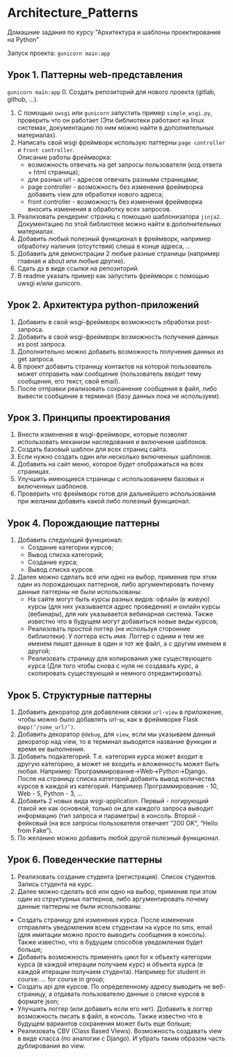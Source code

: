 # Architecture_Patterns
Домашние задания по курсу "Архитектура и шаблоны проектирования на Python"

Запуск проекта:
`gunicorn main:app`

## Урок 1. Паттерны web-представления
`gunicorn main:app`
0. Создать репозиторий для нового проекта (gitlab, github, ...).
1. С помощью `uwsgi` или `gunicorn` запустить пример `simple_wsgi.py`, проверить что он работает (Эти библиотеки работают на linux системах, документацию по ним можно найти в дополнительных материалах).
2. Написать свой wsgi фреймворк использую паттерны `page controller` и `front controller`.  
    Описание работы фреймворка:  
    * возможность отвечать на get запросы пользователя (код ответа + html страница);
    * для разных url - адресов отвечать разными страницами;
    * page controller - возможность без изменения фреймворка добавить view для обработки нового адреса;
    * front controller - возможность без изменения фреймворка вносить изменения в обработку всех запросов.
3. Реализовать рендеринг страниц с помощью шаблонизатора `jinja2`. Документацию по этой библиотеке можно найти в дополнительных материалах.
4. Добавить любый полезный функционал в фреймворк, например обработку наличия (отсутствия) слеша в конце адреса, ...
5. Добавить для демонстрации 2 любые разные страницы (например главная и about или любые другие).
6. Сдать дз в виде ссылки на репозиторий.
7. В readme указать пример как запустить фреймворк с помощью uwsgi и/или gunicorn.

## Урок 2. Архитектура python-приложений
1. Добавить в свой wsgi-фреймворк возможность обработки post-запроса.
2. Добавить в свой wsgi-фреймворк возможность получения данных из post запроса.
3. Дополнительно можно добавить возможность получения данных из get запроса.
4. В проект добавить страницу контактов на которой пользователь может отправить нам сообщение (пользователь вводит тему сообщения, его текст, свой email).
5. После отправки реализовать сохранение сообщения в файл, либо вывести сообщение в терминал (базу данных пока не используем).

## Урок 3. Принципы проектирования
1. Внести изменения в wsgi-фреймворк, которые позволят использовать механизм наследования и включения шаблонов.
2. Создать базовый шаблон для всех страниц сайта.
3. Если нужно создать один или несколько включенных шаблонов.
4. Добавить на сайт меню, которое будет отображаться на всех страницах.
5. Улучшить имеющиеся страницы с использованием базовых и включенных шаблонов.
6. Проверить что фреймворк готов для дальнейшего использования при желании добавить какой либо полезный функционал.

## Урок 4. Порождающие паттерны
1. Добавить следующий функционал:
   * Создание категории курсов;
   * Вывод списка категорий;
   * Создание курса;
   * Вывод списка курсов.
2. Далее можно сделать всё или одно на выбор, применив при этом один из порождающих паттернов, либо аргументировать
   почему данные паттерны не были использованы:
   * На сайте могут быть курсы разных видов: офлайн (в живую) курсы (для них указывается адрес проведения) и онлайн
     курсы (вебинары), для них указывается вебинарная система. Также известно что в будущем могут добавиться новые виды
     курсов;
   * Реализовать простой логгер (не используя сторонние библиотеки). У логгера есть имя. Логгер с одним и тем же именем
     пишет данные в один и тот же файл, а с другим именем в другой;
   * Реализовать страницу для копирования уже существующего курса (Для того чтобы снова с нуля не создавать курс, а
     скопировать существующий и немного отредактировать).

## Урок 5. Структурные паттерны
1. Добавить декоратор для добавления связки `url-view` в приложение, чтобы можно было добавлять url-ы, как в фреймворке
   Flask `@app(‘/some_url/’)`.
2. Добавить декоратор `@debug`, для `view`, если мы указываем данный декоратор над view, то в терминал выводятся
   название функции и время ее выполнения.
3. Добавить подкатегорий. Т.е. категория курса может входит в другую категорию, а может не входить и вложенность может
   быть любая. Например: Программирование->Web->Python->Django. После на страницу списка категорий добавить вывод
   количества курсов в каждой из категорий. Например Программирование - 10, Web - 5, Python - 3, …
4. Добавить 2 новых вида wsgi-application. Первый - логирующий (такой же как основной, только он для каждого запроса
   выводит информацию (тип запроса и параметры) в консоль. Второй - фейковый (на все запросы пользователя отвечает “200
   OK”, “Hello from Fake”).
5. По желанию можно добавить любой другой полезный функционал.

## Урок 6. Поведенческие паттерны
1. Реализовать создание студента (регистрация). Список студентов. Запись студента на курс.
2. Далее можно сделать всё или одно на выбор, применив при этом один из структурных паттернов, либо аргументировать почему данные паттерны не были использованы:
* Создать страницу для изменения курса. После изменения отправлять уведомления всем студентам на курсе по sms, email (для имитации можно просто выводить сообщения в консоль). Также известно, что в будущем способов уведомления будет больше;
* Добавить возможность применять цикл for к объекту категории курса (в каждой итерации получаем курс) и объекта курса (в каждой итерации получаем студента). Например for student in course: … for course in group;
* Создать api для курсов. По определенному адресу выводить не веб-страницу, а отдавать пользователю данные о списке курсов в формате json;
* Улучшить логгер (или добавить если его нет). Добавить в логгер возможность писать в файл, в консоль. Также известно что в будущем вариантов сохранения может быть еще больше;
* Реализовать CBV (Class Based VIews). Возможность создавать view в виде класса (по аналогии с Django). И убрать таким образом часть дублирования во view.
